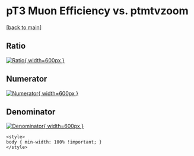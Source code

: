 # pT3 Muon Efficiency vs. ptmtvzoom

[[back to main](./)]



## Ratio

[![Ratio](../mtv/var/pT3_13_eff_ptmtvzoom.png){ width=600px }](../mtv/var/pT3_13_eff_ptmtvzoom.pdf)

## Numerator

[![Numerator](../mtv/num/pT3_13_eff_ptmtvzoom_num.png){ width=600px }](../mtv/num/pT3_13_eff_ptmtvzoom_num.pdf)

## Denominator

[![Denominator](../mtv/den/pT3_13_eff_ptmtvzoom_den.png){ width=600px }](../mtv/den/pT3_13_eff_ptmtvzoom_den.pdf)


``` {=html}
<style>
body { min-width: 100% !important; }
</style>
```
